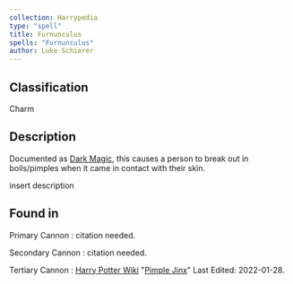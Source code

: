 ```yaml
---
collection: Harrypedia
type: "spell"
title: Furnunculus
spells: "Furnunculus"
author: Luke Schierer
---
```


## Classification

Charm

## Description

Documented as [Dark Magic][], this causes a person to break out in boils/pimples when it came in contact with their skin.

[Dark Magic]: ../../dark/

insert description

## Found in

Primary Cannon
: citation needed.

Secondary Cannon
: citation needed.

Tertiary Cannon
: [Harry Potter Wiki](https://harrypotter.fandom.com/)
"[Pimple Jinx](https://harrypotter.fandom.com/wiki/Pimple_Jinx)"
Last Edited: 2022-01-28.
